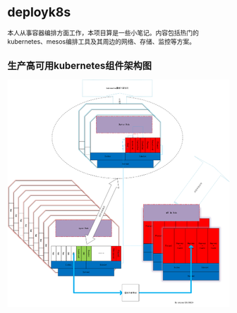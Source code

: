 # deployk8s
本人从事容器编排方面工作，本项目算是一些小笔记。内容包括热门的kubernetes、mesos编排工具及其周边的网络、存储、监控等方案。
## 生产高可用kubernetes组件架构图
![Architecture](images/Architecture.png)
